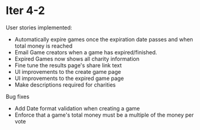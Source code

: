 # Iter 4-2

User stories implemented:
* Automatically expire games once the expiration date passes and when total money is reached
* Email Game creators when a game has expired/finished. 
* Expired Games now shows all charity information
* Fine tune the results page's share link text
* UI improvements to the create game page
* UI improvements to the expired game page
* Make descriptions required for charities 

Bug fixes
* Add Date format validation when creating a game
* Enforce that a game's total money must be a multiple of the money per vote